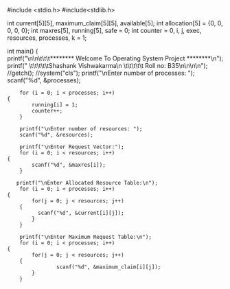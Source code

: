 #include <stdio.h>
#include<stdlib.h>


int current[5][5], maximum_claim[5][5], available[5];
int allocation[5] = {0, 0, 0, 0, 0};
int maxres[5], running[5], safe = 0;
int counter = 0, i, j, exec, resources, processes, k = 1;
 
int main()
{	
	printf("\n\n\t\t\t******** Welcome To Operating System Project ********\n");
	printf(" \t\t\t\t\tShashank Vishwakarma\n \t\t\t\t\t Roll no: B35\n\n\n\n");
	//getch();
	//system("cls");
    printf("\nEnter number of processes: ");
        scanf("%d", &processes);
 
        for (i = 0; i < processes; i++) 
    {
            running[i] = 1;
            counter++;
        }
 
        printf("\nEnter number of resources: ");
        scanf("%d", &resources);
 
        printf("\nEnter Request Vector:");
        for (i = 0; i < resources; i++) 
    { 
            scanf("%d", &maxres[i]);
        }
 
       printf("\nEnter Allocated Resource Table:\n");
        for (i = 0; i < processes; i++) 
    {
            for(j = 0; j < resources; j++) 
        {
              scanf("%d", &current[i][j]);
            }
        }
 
        printf("\nEnter Maximum Request Table:\n");
        for (i = 0; i < processes; i++) 
    {
            for(j = 0; j < resources; j++) 
        {
                    scanf("%d", &maximum_claim[i][j]);
            }
        }
